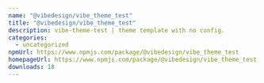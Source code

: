 ```yaml
---
name: "@vibedesign/vibe_theme_test"
title: "@vibedesign/vibe_theme_test"
description: vibe-theme-test | theme template with no config.
categories:
  - uncategorized
npmUrl: https://www.npmjs.com/package/@vibedesign/vibe_theme_test
homepageUrl: https://www.npmjs.com/package/@vibedesign/vibe_theme_test
downloads: 18
---
```

